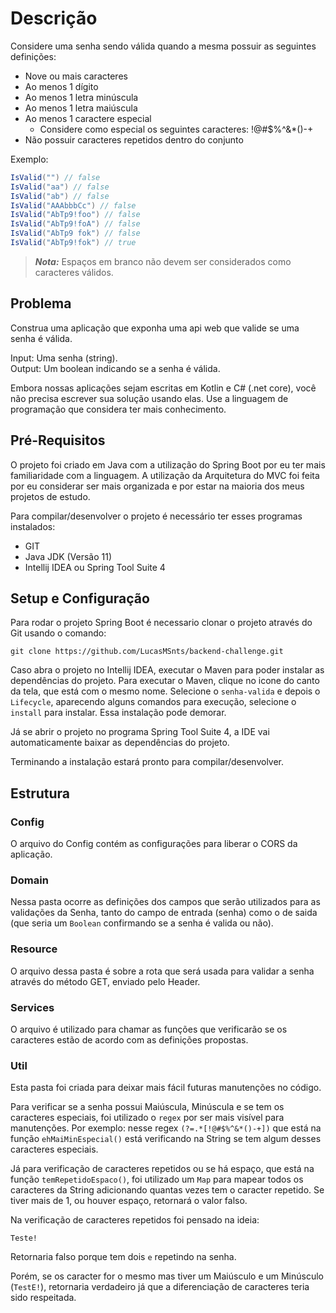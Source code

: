 # Descrição

Considere uma senha sendo válida quando a mesma possuir as seguintes definições:

- Nove ou mais caracteres
- Ao menos 1 dígito
- Ao menos 1 letra minúscula
- Ao menos 1 letra maiúscula
- Ao menos 1 caractere especial
  - Considere como especial os seguintes caracteres: !@#$%^&*()-+
- Não possuir caracteres repetidos dentro do conjunto

Exemplo:  

```c#
IsValid("") // false  
IsValid("aa") // false  
IsValid("ab") // false  
IsValid("AAAbbbCc") // false  
IsValid("AbTp9!foo") // false  
IsValid("AbTp9!foA") // false
IsValid("AbTp9 fok") // false
IsValid("AbTp9!fok") // true
```

> **_Nota:_**  Espaços em branco não devem ser considerados como caracteres válidos.

## Problema

Construa uma aplicação que exponha uma api web que valide se uma senha é válida.

Input: Uma senha (string).  
Output: Um boolean indicando se a senha é válida.

Embora nossas aplicações sejam escritas em Kotlin e C# (.net core), você não precisa escrever sua solução usando elas. Use a linguagem de programação que considera ter mais conhecimento.

## Pré-Requisitos
O projeto foi criado em Java com a utilização do Spring Boot por eu ter mais familiaridade com a linguagem. A utilização da Arquitetura do MVC foi feita por eu considerar ser mais organizada e por estar na maioria dos meus projetos de estudo.

Para compilar/desenvolver o projeto é necessário ter esses programas instalados:

- GIT
- Java JDK (Versão 11)
- Intellij IDEA ou Spring Tool Suite 4

## Setup e Configuração 

Para rodar o projeto Spring Boot é necessario clonar o projeto através do Git usando o comando: 
```text
git clone https://github.com/LucasMSnts/backend-challenge.git
```

Caso abra o projeto no Intellij IDEA, executar o Maven para poder instalar as dependências do projeto. Para executar o Maven, clique no icone do canto da tela, que está com o mesmo nome. Selecione o `senha-valida` e depois o `Lifecycle`, aparecendo alguns comandos para execução, selecione o `install` para instalar. Essa instalação pode demorar.

Já se abrir o projeto no programa Spring Tool Suite 4, a IDE vai automaticamente baixar as dependências do projeto.

Terminando a instalação estará pronto para compilar/desenvolver.

## Estrutura 

### Config
O arquivo do Config contém as configurações para liberar o CORS da aplicação. 

### Domain
Nessa pasta ocorre as definições dos campos que serão utilizados para as validações da Senha, tanto do campo de entrada (senha) como o de saida (que seria um `Boolean` confirmando se a senha é valida ou não).

### Resource
O arquivo dessa pasta é sobre a rota que será usada para validar a senha através do método GET, enviado pelo Header.

### Services
O arquivo é utilizado para chamar as funções que verificarão se os caracteres estão de acordo com as definições propostas.

### Util

Esta pasta foi criada para deixar mais fácil futuras manutenções no código.

Para verificar se a senha possui Maiúscula, Minúscula e se tem os caracteres especiais, foi utilizado o `regex` por ser mais visível para manutenções. Por exemplo: nesse regex `(?=.*[!@#$%^&*()-+])` que está na função `ehMaiMinEspecial()` está verificando na String se tem algum desses caracteres especiais.

Já para verificação de caracteres repetidos ou se há espaço, que está na função `temRepetidoEspaco()`, foi utilizado um `Map` para mapear todos os caracteres da String adicionando quantas vezes tem o caracter repetido. Se tiver mais de 1, ou houver espaço, retornará o valor falso. 

Na verificação de caracteres repetidos foi pensado na ideia: 
```text
Teste!
``` 
Retornaria falso porque tem dois `e` repetindo na senha. 

Porém, se os caracter for o mesmo mas tiver um Maiúsculo e um Minúsculo (`TestE!`), retornaria verdadeiro já que a diferenciação de caracteres teria sido respeitada.
